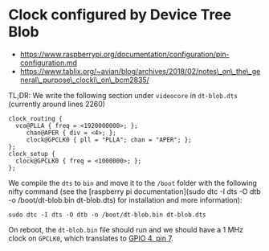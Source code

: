 # Clock configured by Device Tree Blob

- https://www.raspberrypi.org/documentation/configuration/pin-configuration.md
- https://www.tablix.org/~avian/blog/archives/2018/02/notes\_on\_the\_general\_purpose\_clocki\_on\_bcm2835/

TL;DR: We write the following section under `videocore` in `dt-blob.dts` (currently around lines 2260)
```
clock_routing {
  vco@PLLA { freq = <1920000000>; };
     chan@APER { div = <4>; };
     clock@GPCLK0 { pll = "PLLA"; chan = "APER"; };
};
clock_setup {
  clock@GPCLK0 { freq = <1000000>; };
};
```

We compile the `dts` to `bin` and move it to the `/boot` folder with the following nifty command (see the [raspberry pi documentation](sudo dtc -I dts -O dtb -o /boot/dt-blob.bin dt-blob.dts) for installation and more information):

`sudo dtc -I dts -O dtb -o /boot/dt-blob.bin dt-blob.dts`

On reboot, the `dt-blob.bin` file should run and we should have a 1 MHz clock on `GPCLK0`, which translates to [GPIO 4, pin 7](https://pinout.xyz/pinout/gpclk).

